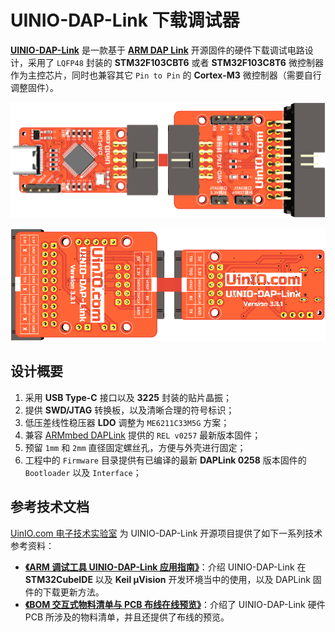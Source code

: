 # UINIO-DAP-Link 下载调试器

[**UINIO-DAP-Link**](https://gitee.com/uinika/UINIO-DAP-Link) 是一款基于 [**ARM DAP Link**](https://daplink.io/) 开源固件的硬件下载调试电路设计，采用了 `LQFP48` 封装的 **STM32F103CBT6** 或者 **STM32F103C8T6** 微控制器作为主控芯片，同时也兼容其它 `Pin to Pin` 的 **Cortex-M3** 微控制器（需要自行调整固件）。

![](./Images/PCB-3D-1.png)

![](./Images/PCB-3D-2.png)

## 设计概要

1. 采用 **USB Type-C** 接口以及 **3225** 封装的贴片晶振；
2. 提供 **SWD/JTAG** 转换板，以及清晰合理的符号标识；
3. 低压差线性稳压器 **LDO** 调整为 `ME6211C33M5G` 方案；
4. 兼容 [ARMmbed DAPLink](https://github.com/ARMmbed/DAPLink/releases/tag/v0257) 提供的 `REL v0257` 最新版本固件；
5. 预留 `1mm` 和 `2mm` 直径固定螺丝孔，方便与外壳进行固定；
6. 工程中的 `Firmware` 目录提供有已编译的最新 **DAPLink 0258** 版本固件的 `Bootloader` 以及 `Interface`；

## 参考技术文档

[UinIO.com 电子技术实验室](http://uinio.com/) 为 UINIO-DAP-Link 开源项目提供了如下一系列技术参考资料：

- [**《ARM 调试工具 UINIO-DAP-Link 应用指南》**](http://uinio.com/Project/UINIO-DAP-Link/)：介绍 UINIO-DAP-Link 在 **STM32CubeIDE** 以及 **Keil µVision** 开发环境当中的使用，以及 DAPLink 固件的下载更新方法。
- [**《BOM 交互式物料清单与 PCB 布线在线预览》**](http://uinio.com/archives/BOM/UINIO-DAP-Link.html)：介绍了 UINIO-DAP-Link 硬件 PCB 所涉及的物料清单，并且还提供了布线的预览。

